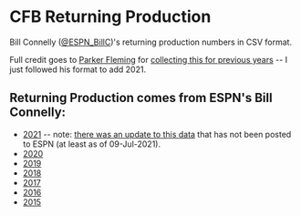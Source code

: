 # CFB Returning Production

Bill Connelly ([@ESPN_BillC](https://twitter.com/ESPN_BillC))'s returning production numbers in CSV format.

Full credit goes to [Parker Fleming](https://github.com/spfleming) for [collecting this for previous years](https://github.com/spfleming/cfb_returningproduction) -- I just followed his format to add 2021.

## Returning Production comes from ESPN's Bill Connelly:
* [2021](https://www.espn.com/college-football/insider/story/_/id/30815533/the-college-football-teams-returning-most-production-2021) -- note: [there was an update to this data](https://twitter.com/ESPN_BillC/status/1412542623152287755/photo/1) that has not been posted to ESPN (at least as of 09-Jul-2021).
* [2020](https://www.espn.com/college-football/story/_/id/28649423/college-football-teams-most-returning-production-2020)
* [2019](https://www.sbnation.com/college-football/2019/1/31/18204093/2019-ncaa-football-returning-starters-experience)
* [2018](https://www.sbnation.com/college-football/2018/1/31/16950222/2018-ncaa-football-returning-starters-experience)
* [2017](https://www.sbnation.com/college-football/2017/1/31/14451014/2017-ncaa-football-returning-starters-experience-oregon-tcu-texas)
* [2016](https://www.sbnation.com/college-football/2016/8/25/12638526/2016-ncaa-football-returning-starters-experience-lsu-louisville-ohio-state)
* [2015](https://www.footballstudyhall.com/2015/9/4/9254347/a-better-way-to-measure-returning-experience_ga=2.91425370.1909192888.1588967835-128753619.1578413763)
